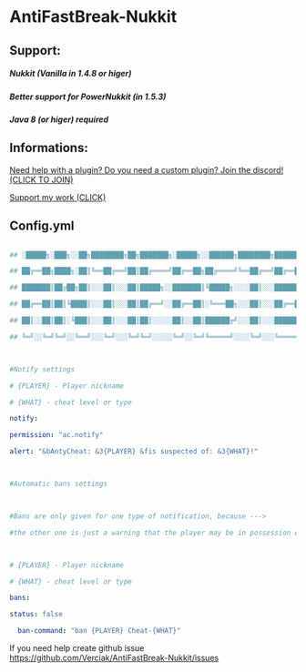 # AntiFastBreak-Nukkit
   



## Support:

##### Nukkit (Vanilla in 1.4.8 or higer)

##### Better support for PowerNukkit (in 1.5.3)

##### Java 8 (or higer) required

## Informations:

[Need help with a plugin? Do you need a custom plugin? Join the discord! (CLICK TO JOIN)](https://discord.gg/AahXrsPvAq)

[Support my work (CLICK)](https://paypal.me/nookierDotacje)




## Config.yml




```yaml

## ░█████╗░███╗░░██╗████████╗██╗███████╗░█████╗░░██████╗████████╗██████╗░██████╗░███████╗░█████╗░██╗░░██╗

## ██╔══██╗████╗░██║╚══██╔══╝██║██╔════╝██╔══██╗██╔════╝╚══██╔══╝██╔══██╗██╔══██╗██╔════╝██╔══██╗██║░██╔╝

## ███████║██╔██╗██║░░░██║░░░██║█████╗░░███████║╚█████╗░░░░██║░░░██████╦╝██████╔╝█████╗░░███████║█████═╝░

## ██╔══██║██║╚████║░░░██║░░░██║██╔══╝░░██╔══██║░╚═══██╗░░░██║░░░██╔══██╗██╔══██╗██╔══╝░░██╔══██║██╔═██╗░

## ██║░░██║██║░╚███║░░░██║░░░██║██║░░░░░██║░░██║██████╔╝░░░██║░░░██████╦╝██║░░██║███████╗██║░░██║██║░╚██╗

## ╚═╝░░╚═╝╚═╝░░╚══╝░░░╚═╝░░░╚═╝╚═╝░░░░░╚═╝░░╚═╝╚═════╝░░░░╚═╝░░░╚═════╝░╚═╝░░╚═╝╚══════╝╚═╝░░╚═╝╚═╝░░╚═╝



#Notify settings

# {PLAYER} - Player nickname

# {WHAT} - cheat level or type

notify:

permission: "ac.notify"

alert: "&bAntyCheat: &3{PLAYER} &fis suspected of: &3{WHAT}!"



#Automatic bans settings



#Bans are only given for one type of notification, because --->

#the other one is just a warning that the player may be in possession of something



# {PLAYER} - Player nickname

# {WHAT} - cheat level or type

bans:

status: false

  ban-command: "ban {PLAYER} Cheat-{WHAT}"
```





If you need help create github issue
https://github.com/Verciak/AntiFastBreak-Nukkit/issues
